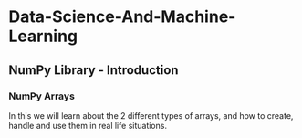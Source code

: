 # Data-Science-And-Machine-Learning

## NumPy Library - Introduction
### NumPy Arrays
In this we will learn about the 2 different types of arrays, and how to create, handle and use them in real life situations. 